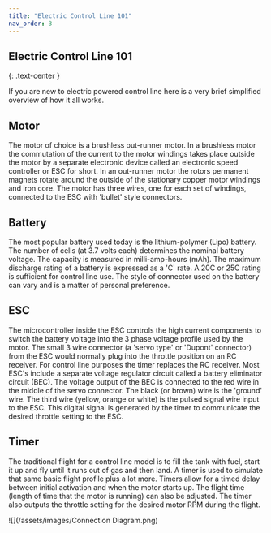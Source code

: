 ```yaml
---
title: "Electric Control Line 101"
nav_order: 3
---
```


## Electric Control Line 101
{: .text-center }

If you are new to electric powered control line here is a very brief simplified overview of how it all works.<br>

## Motor

The motor of choice is a brushless out-runner motor.  In a brushless motor the commutation of the current to the motor windings takes place outside the motor by a separate electronic device called an electronic speed controller or ESC for short.  In an out-runner motor the rotors permanent magnets rotate around the outside of the stationary copper motor windings and iron core.  The motor has three wires, one for each set of windings, connected to the ESC with 'bullet' style connectors.<br>

## Battery

The most popular battery used today is the lithium-polymer (Lipo) battery.  The number of cells (at 3.7 volts each) determines the nominal battery voltage.  The capacity is measured in milli-amp-hours (mAh).  The maximum discharge rating of a battery is expressed as a 'C' rate.  A 20C or 25C rating is sufficient for control line use.  The style of connector used on the battery can vary and is a matter of personal preference.<br>

## ESC

The microcontroller inside the ESC controls the high current components to switch the battery voltage into the 3 phase voltage profile used by the motor.  The small 3 wire connector (a 'servo type' or 'Dupont' connector) from the ESC would normally plug into the throttle position on an RC receiver.  For control line purposes the timer replaces the RC receiver.  Most ESC's include a separate voltage regulator circuit called a battery eliminator circuit (BEC).  The voltage output of the BEC is connected to the red wire in the middle of the servo connector.  The black (or brown) wire is the 'ground' wire.  The third wire (yellow, orange or white) is the pulsed signal wire input to the ESC. This digital signal is generated by the timer to communicate the desired throttle setting to the ESC.<br>  

## Timer

The traditional flight for a control line model is to fill the tank with fuel, start it up and fly until it runs out of gas and then land.  A timer is used to simulate that same basic flight profile plus a lot more.  Timers allow for a timed delay between initial activation and when the motor starts up.  The flight time (length of time that the motor is running) can also be adjusted.  The timer also outputs the throttle setting for the desired motor RPM during the flight.<br>

![](/assets/images/Connection Diagram.png)
